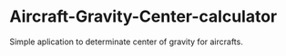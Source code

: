 # Aircraft-Gravity-Center-calculator
Simple aplication to determinate center of gravity for aircrafts.      

